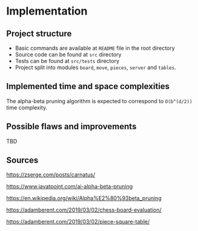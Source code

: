 # Implementation

## Project structure

- Basic commands are available at `README` file in the root directory 
- Source code can be found at `src` directory
- Tests can be found at `src/tests` directory
- Project split into modules `board`, `move`, `pieces`, `server` and `tables`.

## Implemented time and space complexities

The alpha-beta pruning algorithm is expected to correspond to `O(b^(d/2))` time complexity.

## Possible flaws and improvements
TBD

## Sources

https://zserge.com/posts/carnatus/

https://www.javatpoint.com/ai-alpha-beta-pruning

https://en.wikipedia.org/wiki/Alpha%E2%80%93beta_pruning

https://adamberent.com/2019/03/02/chess-board-evaluation/

https://adamberent.com/2019/03/02/piece-square-table/